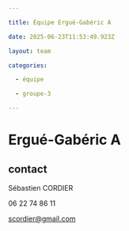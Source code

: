 ```yaml
---

title: Équipe Ergué-Gabéric A

date: 2025-06-23T11:53:49.923Z

layout: team

categories:

  - équipe

  - groupe-3

---
```


# Ergué-Gabéric A



## contact 

Sébastien CORDIER

06 22 74 86 11

scordier@gmail.com

